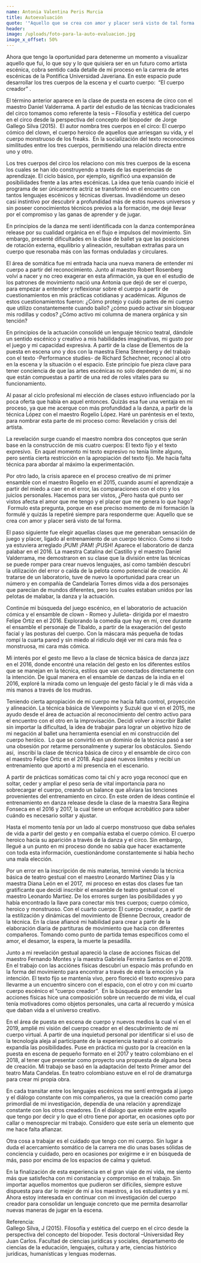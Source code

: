 ```yaml
---
name: Antonia Valentina Peris Murcia
title: Autoevaluación
quote: '"Aquello que se crea con amor y placer será visto de tal forma."'
header:
image: /uploads/foto-para-la-auto-evaluacion.jpg
image_x_offset: 50%
---
```


Ahora que tengo la oportunidad para detenerme un momento a visualizar aquello que fui, lo que soy y lo que quisiera ser en un futuro como artista esc&eacute;nica, cobra sentido cada detalle de mi proceso en la carrera de artes esc&eacute;nicas de la Pontifica Universidad Javeriana. En este espacio pude desarrollar los tres cuerpos de la escena y el cuarto cuerpo: &nbsp;“El cuerpo creador” .

El t&eacute;rmino anterior aparece en la clase de puesta en escena de circo con el maestro Daniel Valderrama. A partir del estudio de las t&eacute;cnicas tradicionales del circo tomamos como referente la tesis – Filosof&iacute;a y est&eacute;tica del cuerpo en el circo desde la perspectiva del concepto del biopoder &nbsp;de Jorge Gallego Silva (2015). &nbsp;El autor nombra tres cuerpos en el circo: El cuerpo c&oacute;mico del clown, el cuerpo heroico de aquellos que arriesgan su vida, y el cuerpo monstruoso de los freaks. &nbsp;En la socializaci&oacute;n del texto reconocimos similitudes entre los tres cuerpos, permitiendo una relaci&oacute;n directa entre uno y otro.

Los tres cuerpos del circo los relaciono con mis tres cuerpos de la escena los cuales se han ido construyendo a trav&eacute;s de las experiencias de aprendizaje. El ciclo b&aacute;sico, por ejemplo, signific&oacute; una expansi&oacute;n de posibilidades frente a las artes esc&eacute;nicas. La idea que ten&iacute;a cuando inici&eacute; el programa de ser &uacute;nicamente actriz se transform&oacute; en el encuentro con tantos lenguajes esc&eacute;nicos y t&eacute;cnicas diversas. Invadi&eacute;ndome un deseo casi instintivo por descubrir a profundidad m&aacute;s de estos nuevos universos y sin poseer conocimientos t&eacute;cnicos previos a la formaci&oacute;n, me dej&eacute; llevar por el compromiso y las ganas de aprender y de jugar.&nbsp;

En principios de la danza me sent&iacute; identificada con la danza contempor&aacute;nea release por su cualidad org&aacute;nica en el flujo e impulsos del movimiento. Sin embargo, present&eacute; dificultades en la clase de ballet ya que las posiciones de rotaci&oacute;n externa, equilibrio y alineaci&oacute;n, resultaban extra&ntilde;as para un cuerpo que resonaba m&aacute;s con las formas onduladas y circulares. &nbsp;&nbsp;

El &aacute;rea de som&aacute;tica fue mi entrada hacia una nueva manera de entender mi cuerpo a partir del reconocimiento. Junto al maestro Robert Rosenberg volv&iacute; a nacer y no creo exagerar en esta afirmaci&oacute;n, ya que en el estudio de los patrones de movimiento naci&oacute; una Antonia que dej&oacute; de ser el cuerpo, para empezar a entender y reflexionar sobre el cuerpo a partir de cuestionamientos en mis pr&aacute;cticas cotidianas y acad&eacute;micas. Algunos de estos cuestionamientos fueron: &iquest;C&oacute;mo protejo y cuido partes de mi cuerpo que utilizo constantemente cuando bailo? &iquest;c&oacute;mo puedo activar sin bloquear mis rodillas y codos? &iquest;C&oacute;mo activo mi columna de manera org&aacute;nica y sin tenci&oacute;n? &nbsp;

En principios de la actuaci&oacute;n consolid&eacute; un lenguaje t&eacute;cnico teatral, d&aacute;ndole un sentido esc&eacute;nico y creativo a mis habilidades imaginativas, mi gusto por el juego y mi capacidad expresiva. A partir de la clase de Elementos de la puesta en escena uno y dos con la maestra Elena Sterenberg y del trabajo con el texto -Performance studies- de Richard Schechner, reconoc&iacute; al otro en la escena y la situaci&oacute;n o el espacio. Este principio fue pieza clave para tener conciencia de que las artes esc&eacute;nicas no solo dependen de m&iacute;, si no que est&aacute;n compuestas a partir de una red de roles vitales para su funcionamiento.&nbsp;

Al pasar al ciclo profesional mi elecci&oacute;n de clases estuvo influenciado por la poca oferta que hab&iacute;a en aquel entonces. Quiz&aacute;s esa fue una ventaja en mi proceso, ya que me acerque con m&aacute;s profundidad a la danza, a partir de la t&eacute;cnica L&oacute;pez con el maestro Rogelio L&oacute;pez. Har&eacute; un par&eacute;ntesis en el texto, para nombrar esta parte de mi proceso como: Revelaci&oacute;n y crisis del artista.&nbsp;

La revelaci&oacute;n surge cuando el maestro nombra dos conceptos que ser&aacute;n base en la construcci&oacute;n de mis cuatro cuerpos: El texto fijo y el texto expresivo. &nbsp;En aquel momento mi texto expresivo no ten&iacute;a l&iacute;mite alguno, pero sent&iacute;a cierta restricci&oacute;n en la apropiaci&oacute;n del texto fijo. Me hac&iacute;a falta t&eacute;cnica para abordar al m&aacute;ximo la experimentaci&oacute;n.

Por otro lado, la crisis aparece en el proceso creativo de mi primer ensamble con el maestro Rogelio en el 2015, cuando asum&iacute; el aprendizaje a partir del miedo a caer en el error, las comparaciones con el otro y los juicios personales. Hacemos para ser vistos, &iquest;Pero hasta qu&eacute; punto ser vistos afecta el amor que me tengo y el placer que me genera lo que hago? &nbsp;Formulo esta pregunta, porque en ese preciso momento de mi formaci&oacute;n la formul&eacute; y quiz&aacute;s la repetir&eacute; siempre para responderme que: Aquello que se crea con amor y placer ser&aacute; visto de tal forma.&nbsp;

El paso siguiente fue elegir aquellas clases que me generaban sensaci&oacute;n de juego y placer, ligado al entrenamiento de un cuerpo t&eacute;cnico. Como si todo ya estuviera arreglado &iexcl;PUM\! &iexcl;PAM\! &iexcl;PUSH\! Aparece el laboratorio de danza palabar en el 2016. La maestra Catalina del Castillo y el maestro Daniel Valderrama, me demostraron en su clase que la divisi&oacute;n entre las t&eacute;cnicas se puede romper para crear nuevos lenguajes, as&iacute; como tambi&eacute;n descubr&iacute; la utilizaci&oacute;n del error o ca&iacute;da de la pelota como potencial de creaci&oacute;n. Al tratarse de un laboratorio, tuve de nuevo la oportunidad para crear un n&uacute;mero y en compa&ntilde;&iacute;a de Candelaria Torres dimos vida a dos personajes que parec&iacute;an de mundos diferentes, pero los cuales estaban unidos por las pelotas de malabar, la danza y la actuaci&oacute;n.&nbsp;

Contin&uacute;e mi b&uacute;squeda del juego esc&eacute;nico, en el laboratorio de actuaci&oacute;n c&oacute;mica y el ensamble de clown - Romeo y Julieta- dirigida por el maestro Felipe Ortiz en el 2016. Explorando la comedia que hay en m&iacute;, cree durante el ensamble el personaje de Tibaldo, a partir de la exageraci&oacute;n del gesto facial y las posturas del cuerpo. Con la m&aacute;scara m&aacute;s peque&ntilde;a de todas romp&iacute; la cuarta pared y sin miedo al rid&iacute;culo dej&eacute; ver mi cara m&aacute;s fea o monstruosa, mi cara m&aacute;s c&oacute;mica.&nbsp;

Mi inter&eacute;s por el gesto me llevo a la clase de t&eacute;cnica b&aacute;sica de danza jazz en el 2016, donde encontr&eacute; una relaci&oacute;n del gesto en los diferentes estilos que se manejan en la t&eacute;cnica, estilos que van conectados directamente con la intenci&oacute;n. De igual manera en el ensamble de danzas de la india en el 2016, explor&eacute; la mirada como un lenguaje del gesto f&aacute;cial y le di m&aacute;s vida a mis manos a trav&eacute;s de los mudras. &nbsp;

Teniendo cierta apropiaci&oacute;n de mi cuerpo me hac&iacute;a falta control, proyecci&oacute;n y alineaci&oacute;n. La t&eacute;cnica b&aacute;sica de Viewpoints y Suzuki que vi en el 2015, me ayudo desde el &aacute;rea de actuaci&oacute;n al reconocimiento del centro activo para el encuentro con el otro en la improvisaci&oacute;n. Decid&iacute; volver a inscribir Ballet sin importar la dificultad, la idea de trabajar para lograr un objetivo hizo de mi negaci&oacute;n al ballet una herramienta esencial en mi construcci&oacute;n del cuerpo her&oacute;ico. &nbsp;Lo que se convirti&oacute; en un dominio de la t&eacute;cnica pas&oacute; a ser una obsesi&oacute;n por retarme personalmente y superar los obst&aacute;culos. Siendo as&iacute;, &nbsp;inscrib&iacute; la clase de t&eacute;cnica b&aacute;sica de circo y el ensamble de circo con el maestro Felipe Ortiz en el 2018. Aqu&iacute; pas&eacute; nuevos l&iacute;mites y recib&iacute; un entrenamiento que aport&oacute; a mi presencia en el escenario.

A partir de pr&aacute;cticas som&aacute;ticas como tai ch&iacute; y acro yoga reconoc&iacute; que en soltar, ceder y ampliar el peso ser&iacute;a de vital importancia para no sobrecargar el cuerpo, creando un balance que aliviara las tenciones provenientes del entrenamiento en circo. En este orden de ideas contin&uacute;e el entrenamiento en danza release desde la clase de la maestra Sara Regina Fonseca en el 2016 y 2017, la cual tiene un enfoque acrob&aacute;tico para saber cu&aacute;ndo es necesario soltar y ajustar.&nbsp;

Hasta el momento ten&iacute;a por un lado al cuerpo monstruoso que daba se&ntilde;ales de vida a partir del gesto y en compa&ntilde;&iacute;a estaba el cuerpo c&oacute;mico. El cuerpo heroico hacia su aparici&oacute;n a trav&eacute;s de la danza y el circo. Sin embargo, llegu&eacute; a un punto en mi proceso donde no sab&iacute;a que hacer exactamente con toda esta informaci&oacute;n, cuestion&aacute;ndome constantemente si hab&iacute;a hecho una mala elecci&oacute;n.&nbsp;

Por un error en la inscripci&oacute;n de mis materias, termin&eacute; viendo la t&eacute;cnica b&aacute;sica de teatro gestual con el maestro Leonardo Mart&iacute;nez D&iacute;as y la maestra Diana Le&oacute;n en el 2017, &nbsp;mi proceso en estas dos clases fue tan gratificante que decid&iacute; inscribir el ensamble de teatro gestual con el maestro Leonardo Martiez. De los errores surgen las posibilidades y yo hab&iacute;a encontrado la llave para conectar mis tres cuerpos; cuerpo c&oacute;mico, heroico y monstruoso. Con el cuarto cuerpo: El cuerpo creador, a partir de la estilizaci&oacute;n y din&aacute;micas del movimiento de &Eacute;tienne Decroux, creador de la t&eacute;cnica. En la clase afianc&eacute; mi habilidad para crear a partir de la elaboraci&oacute;n diaria de partituras de movimiento que hac&iacute;a con diferentes compa&ntilde;eros. Tomando como punto de partida temas espec&iacute;ficos como el amor, el desamor, la espera, la muerte la pesadilla.&nbsp;

Junto a mi revelaci&oacute;n gestual apareci&oacute; la clase de acciones f&iacute;sicas del maestro Fernando Montes y la maestra Gabriela Ferreira Santos en el 2019. En el trabajo con las acci&oacute;nes f&iacute;sicas descubr&iacute; un espacio m&aacute;s profundo en la forma del movimiento para encontrar a trav&eacute;s de este la emoci&oacute;n y la intenci&oacute;n. El texto fijo se manten&iacute;a vivo, pero floreci&oacute; el texto expresivo para llevarme a un encuentro sincero con el espacio, con el otro y con mi cuarto cuerpo esc&eacute;nico el “cuerpo creador”. &nbsp;En la b&uacute;squeda por entender las acciones f&iacute;sicas hice una composici&oacute;n sobre un recuerdo de mi vida, el cual ten&iacute;a motivadores como objetos personales, una carta al recuerdo y m&uacute;sica que daban vida a el universo creativo.&nbsp;

En el &aacute;rea de puesta en escena de cuerpo y nuevos medios la cual vi en el 2019, ampli&eacute; mi visi&oacute;n del cuerpo creador en el descubrimiento de mi cuerpo virtual. A partir de una inquietud personal por identificar si el uso de la tecnolog&iacute;a aleja al participante de la experiencia teatral o al contrario expand&iacute;a las posibilidades. Puse en pr&aacute;ctica mi gusto por la creaci&oacute;n en la puesta en escena de peque&ntilde;o formato en el 2017 y teatro colombiano en el 2018, al tener que presentar como proyecto una propuesta de alguna beca de creaci&oacute;n. Mi trabajo se bas&oacute; en la adaptaci&oacute;n del texto Primer amor del teatro Mata Candelas. En teatro colombiano estuve en el rol de dramaturga para crear mi propia obra.&nbsp;

En cada transitar entre los lenguajes esc&eacute;nicos me sent&iacute; entregada al juego y el di&aacute;logo constante con mis compa&ntilde;eros, ya que la creaci&oacute;n como parte primordial de mi investigaci&oacute;n, depend&iacute;a de una relaci&oacute;n y aprendizaje constante con los otros creadores. En el dialogo que existe entre aquello que tengo por decir y lo que el otro tiene por aportar, en ocasiones opto por callar o menospreciar mi trabajo. Considero que este ser&iacute;a un elemento que me hace falta afianzar.

Otra cosa a trabajar es el cuidado que tengo con mi cuerpo. Sin lugar a duda el acercamiento som&aacute;tico de la carrera me dio unas bases s&oacute;lidas de conciencia y cuidado, pero en ocasiones por exigirme e ir en b&uacute;squeda de m&aacute;s, paso por encima de los espacios de calma y quietud.&nbsp;

En la finalizaci&oacute;n de esta experiencia en el gran viaje de mi vida, me siento m&aacute;s que satisfecha con mi constancia y compromiso en el trabajo. Sin importar aquellos momentos que pudieron ser dif&iacute;ciles, siempre estuve dispuesta para dar lo mejor de m&iacute; a los maestros, a los estudiantes y a m&iacute;. Ahora estoy interesada en continuar con mi investigaci&oacute;n del cuerpo creador para consolidar un lenguaje concreto que me permita desarrollar nuevas maneras de jugar en la escena.&nbsp;

Referencia:<br>Gallego Silva, J (2015). Filosof&iacute;a y est&eacute;tica del cuerpo en el circo desde la perspectiva del concepto del biopoder. Tesis doctoral –Universidad Rey Juan Carlos. Facultad de ciencias jur&iacute;dicas y sociales, departamento de ciencias de la educaci&oacute;n, lenguajes, cultura y arte, ciencias hist&oacute;rico jur&iacute;dicas, human&iacute;sticas y lenguas modernas.<br>&nbsp;